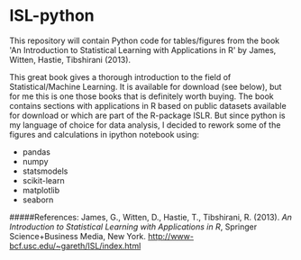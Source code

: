 # ISL-python
This repository will contain Python code for tables/figures from the book 'An Introduction to Statistical Learning with Applications in R' by James, Witten, Hastie, Tibshirani (2013).<P>
This great book gives a thorough introduction to the field of Statistical/Machine Learning. It is available for download (see below), but for me this is one those books that is definitely worth buying. The book contains sections with applications in R based on public datasets available for download or which are part of the R-package ISLR. But since python is my language of choice for data analysis, I decided to rework some of the figures and calculations in ipython notebook using:

<UL>
<LI>pandas
<LI>numpy
<LI>statsmodels
<LI>scikit-learn
<LI>matplotlib
<LI>seaborn
</UL>

#####References:
James, G., Witten, D., Hastie, T., Tibshirani, R. (2013). <I>An Introduction to Statistical Learning with Applications in  R</I>,  Springer Science+Business Media, New York.
http://www-bcf.usc.edu/~gareth/ISL/index.html

